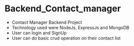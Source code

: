 # Backend_Contact_manager

* Contact Manager Backend Project
* Technology used were NodeJs, ExpressJs and MongoDB
* User can login and SignUp
* User can do basic crud operation on their contact list
